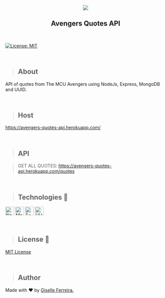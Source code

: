 <p align="center">
<img src="https://i.postimg.cc/3xHpx5s8/avengers-quotes-api.png"/>
<h2 align="center">Avengers Quotes API</h2>
</p>

<br/>

[![License: MIT](https://img.shields.io/badge/License-MIT-yellow.svg)](https://opensource.org/licenses/MIT)

<br/>

>## About
API of quotes from The MCU Avengers using NodeJs, Express, MongoDB and UUID.

<br/>

>## Host

https://avengers-quotes-api.herokuapp.com/

<br/>

>## API

>GET ALL QUOTES: https://avengers-quotes-api.herokuapp.com/quotes

<br/>

>## Technologies 🧰

<p align="left">
<img alt="NodeJs" src="https://img.shields.io/badge/node.js-6DA55F?style=for-the-badge&logo=node.js&logoColor=white" height="27" />
<img alt="MongoDB" src="https://img.shields.io/badge/MongoDB-%234ea94b.svg?style=for-the-badge&logo=mongodb&logoColor=white" height="27" />   
<img alt="Express" src="https://img.shields.io/badge/express.js-%23404d59.svg?style=for-the-badge&logo=express&logoColor=%2361DAFB" height="27" />
<img alt="UUID" src="https://img.shields.io/badge/-UUID-lightgrey" height="27" />
  
</p>

<br/>

> ## License 📝

[MIT License](https://github.com/giselle-ferreira/React-Task-List/blob/main/LICENSE.md)

<br/>

> ## Author

Made with ❤️ by <a href="https://www.linkedin.com/in/giselleferreiras/" >Giselle Ferreira.</a>



